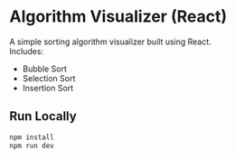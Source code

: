 # Algorithm Visualizer (React)

A simple sorting algorithm visualizer built using React.  
Includes:
- Bubble Sort
- Selection Sort
- Insertion Sort

## Run Locally
```bash
npm install
npm run dev
